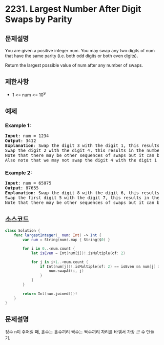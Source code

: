 # 2231. Largest Number After Digit Swaps by Parity

## 문제설명
You are given a positive integer num. You may swap any two digits of num that have the same parity (i.e. both odd digits or both even digits).

Return the largest possible value of num after any number of swaps.

## 제한사항
- 1 <= num <= 10<sup>9</sup>

## 예제
### Example 1:
<pre>
<b>Input</b>: num = 1234
<b>Output</b>: 3412
<b>Explanation</b>: Swap the digit 3 with the digit 1, this results in the number 3214.
Swap the digit 2 with the digit 4, this results in the number 3412.
Note that there may be other sequences of swaps but it can be shown that 3412 is the largest possible number.
Also note that we may not swap the digit 4 with the digit 1 since they are of different parities.
</pre>

### Example 2:
<pre>
<b>Input</b>: num = 65875
<b>Output</b>: 87655
<b>Explanation</b>: Swap the digit 8 with the digit 6, this results in the number 85675.
Swap the first digit 5 with the digit 7, this results in the number 87655.
Note that there may be other sequences of swaps but it can be shown that 87655 is the largest possible number.
</pre>


## 소스코드
```Swift
class Solution {
    func largestInteger(_ num: Int) -> Int {
        var num = String(num).map { String($0) }

        for i in 0..<num.count {
            let isEven = Int(num[i])!.isMultiple(of: 2)

            for j in i+1..<num.count {
                if Int(num[j])!.isMultiple(of: 2) == isEven && num[j] > num[i] {
                    num.swapAt(i, j)
                }
            }
        }
        
        return Int(num.joined())!
    }
}
```

## 문제설명
정수 n이 주어질 때, 홀수는 홀수끼리 짝수는 짝수끼리 자리를 바꿔서 가장 큰 수 만들기.